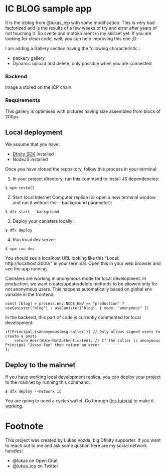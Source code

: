 # IC BLOG sample app


It is the icblog from @lukas_icp with some modification. This is very bad factorized and is the results of a few weeks of try and error after years of not touching it. So svelte and motoko arent in my skillset yet. If you are looking for clean code, well, you can help improving this one ;D

I am adding a Gallery section having the following characteristic :
- packery gallery
- Dynamic upload and delete, only possible when you are connected


### Backend

Image a stored on the ICP chain

### Requirements

This gallery is optimised with pictures having size assembled from block of 200px.


## Local deployment 

We assume that you have:
- [Dfnity SDK](https://internetcomputer.org/docs/current/developer-docs/quickstart/hello10mins) installed
- NodeJS installed

Once you have cloned the repository, follow this process in your terminal:

1. In your project directory, run this command to install JS dependencies:
```
$ npm install
```
2. Start local Internet Computer replica (or open a new terminal window and run it without the --background parameter):
```
$ dfx start --background 
```
3. Deploy your canisters locally:
```
$ dfx deploy
```
4. Run local dev server:
```
$ npm run dev
```
You should see a localhost URL looking like this "Local: http://localhost:3000/" in your terminal. Open this in your web browser and see the app running.

Canisters are working in anonymous mode for local development. In production, we want create/update/delete methods to be allowed only for not anonymous users. This happens automatically based on global env variable in the frontend:
```
const [blog] = process.env.NODE_ENV == "production" ? useCanister("blog") : useCanister("blog", { mode: "anonymous" })
```
In the backend, this part of code is currently commented for local development:
```
if(Principal.isAnonymous(msg.caller)){ // Only allows signed users to create a posts
    return #err(#UserNotAuthenticated); // If the caller is anonymous Principal "2vxsx-fae" then return an error
};
```
## Deploy to the mainnet

If you have working local development replica, you can deploy your project to the mainnet by running this command:
```
$ dfx deploy --network ic
```
You are going to need a cycles wallet. Go through [this tutorial](https://internetcomputer.org/docs/current/developer-docs/quickstart/network-quickstart) to make it working.

# Footnote

This project was created by Lukas Vozda, big Dfinity supporter. If you want to reach out to me and ask some qustion here are my social network handles:

- @lukas on Open Chat
- @lukas_icp on Twitter